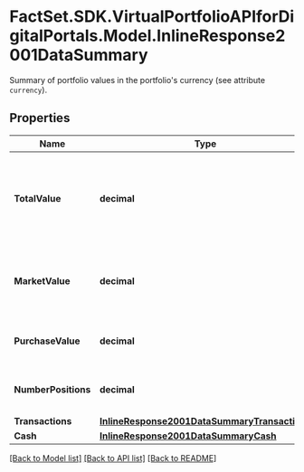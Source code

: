 # FactSet.SDK.VirtualPortfolioAPIforDigitalPortals.Model.InlineResponse2001DataSummary
Summary of portfolio values in the portfolio's currency (see attribute `currency`).

## Properties

Name | Type | Description | Notes
------------ | ------------- | ------------- | -------------
**TotalValue** | **decimal** | The total portfolio value, i.e. the current market value of the portfolio plus cash. | [optional] 
**MarketValue** | **decimal** | The current market value of the securities in the portfolio. | [optional] 
**PurchaseValue** | **decimal** | The total purchase value of all securities. | [optional] 
**NumberPositions** | **decimal** | Number of positions in the portfolio. | [optional] 
**Transactions** | [**InlineResponse2001DataSummaryTransactions**](InlineResponse2001DataSummaryTransactions.md) |  | [optional] 
**Cash** | [**InlineResponse2001DataSummaryCash**](InlineResponse2001DataSummaryCash.md) |  | [optional] 

[[Back to Model list]](../README.md#documentation-for-models) [[Back to API list]](../README.md#documentation-for-api-endpoints) [[Back to README]](../README.md)

